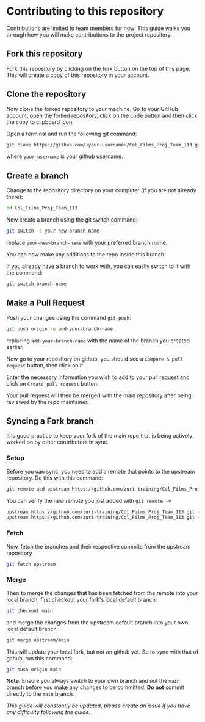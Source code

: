 # Contributing to this repository

Contributions are limited to team members for now! This guide walks you through how you will make contributions to the project repository.

## Fork this repository

Fork this repository by clicking on the fork button on the top of this page. This will create a copy of this repository in your account.

## Clone the repository

Now clone the forked repository to your machine. Go to your GitHub account, open the forked repository, click on the code button and then click the copy to clipboard icon.

Open a terminal and run the following git command:

```sh
git clone https://github.com/<your-username>/Col_Films_Proj_Team_113.git
```

where `your-username` is your github username.

## Create a branch

Change to the repository directory on your computer (if you are not already there):

```sh
cd Col_Films_Proj_Team_113
```

Now create a branch using the git switch command:

```sh
git switch -c your-new-branch-name
```

replace `your-new-branch-name` with your preferred branch name.

You can now make any additions to the repo inside this branch.

If you already have a branch to work with, you can easily switch to it with the command:

```sh
git switch branch-name
```

## Make a Pull Request

Push your changes using the command `git push`:

```sh
git push origin -u add-your-branch-name
```

replacing `add-your-branch-name` with the name of the branch you created earlier.

Now go to your repository on github, you should see a `Compare & pull request` button, then click on it.

Enter the necessary information you wish to add to your pull request and click on `Create pull request` button.

Your pull request will then be merged with the main repository after being reviewed by the repo maintainer.

## Syncing a Fork branch

It is good practice to keep your fork of the main repo that is being actively worked on by other contributors in sync.

### Setup

Before you can sync, you need to add a remote that points to the upstream repository. Do this with this command:

```sh
git remote add upstream https://github.com/zuri-training/Col_Films_Proj_Team_113.git
```

You can verify the new remote you just added with `git remote -v`

```sh
upstream https://github.com/zuri-training/Col_Films_Proj_Team_113.git (fetch)
upstream https://github.com/zuri-training/Col_Films_Proj_Team_113.git (push)
```

### Fetch

Now, fetch the branches and their respective commits from the upstream repository

```sh
git fetch upstream
```

### Merge

Then to merge the changes that has been fetched from the remote into your local branch, first checkout your fork's local default branch:

```sh
git checkout main
```

and merge the changes from the upstream default branch into your own local default branch

```sh
git merge upstream/main
```

This will update your local fork, but not on github yet. So to sync with that of github, run this command:

```sh
git push origin main
```

**Note**: Ensure you always switch to your own branch and not the `main` branch before you make any changes to be committed. **Do not** commit directly to the `main` branch.

_This guide will constantly be updated, please create an issue if you have any difficulty following the guide._